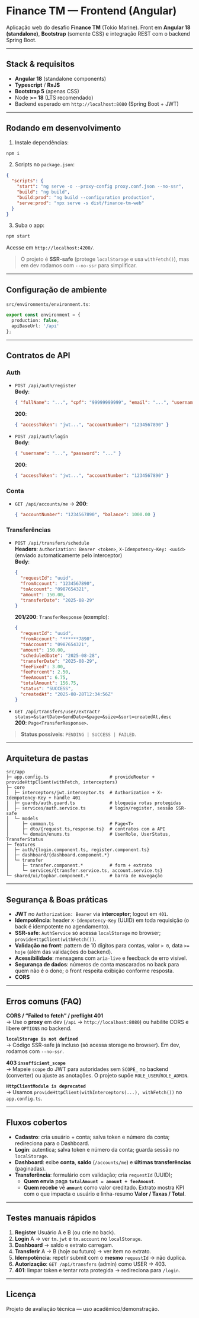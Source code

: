 # Finance TM — Frontend (Angular)

Aplicação web do desafio **Finance TM** (Tokio Marine).
Front em **Angular 18 (standalone)**, **Bootstrap** (somente CSS) e integração REST com o backend Spring Boot.

---

## Stack & requisitos
- **Angular 18** (standalone components)
- **Typescript** / **RxJS**
- **Bootstrap 5** (apenas CSS)
- Node **>= 18** (LTS recomendado)
- Backend esperado em `http://localhost:8080` (Spring Boot + JWT)

---

## Rodando em desenvolvimento

1) Instale dependências:
```bash
npm i
```

2) Scripts no `package.json`:
```json
{
  "scripts": {
    "start": "ng serve -o --proxy-config proxy.conf.json --no-ssr",
    "build": "ng build",
    "build:prod": "ng build --configuration production",
    "serve:prod": "npx serve -s dist/finance-tm-web"
  }
}
```

3) Suba o app:
```bash
npm start
```
Acesse em `http://localhost:4200/`.

> O projeto é **SSR-safe** (protege `localStorage` e usa `withFetch()`), mas em dev rodamos com `--no-ssr` para simplificar.

---

## Configuração de ambiente

`src/environments/environment.ts`:
```ts
export const environment = {
  production: false,
  apiBaseUrl: '/api'
};
```

---

## Contratos de API

### Auth
- `POST /api/auth/register`  
  **Body**:
  ```json
  { "fullName": "...", "cpf": "99999999999", "email": "...", "username": "...", "password": "..." }
  ```
  **200**:  
  ```json
  { "accessToken": "jwt...", "accountNumber": "1234567890" }
  ```

- `POST /api/auth/login`  
  **Body**:
  ```json
  { "username": "...", "password": "..." }
  ```
  **200**:  
  ```json
  { "accessToken": "jwt...", "accountNumber": "1234567890" }
  ```

### Conta
- `GET /api/accounts/me` → **200**:
  ```json
  { "accountNumber": "1234567890", "balance": 1000.00 }
  ```

### Transferências
- `POST /api/transfers/schedule`  
  **Headers**: `Authorization: Bearer <token>`, `X-Idempotency-Key: <uuid>` (enviado automaticamente pelo interceptor)  
  **Body**:
  ```json
  {
    "requestId": "uuid",
    "fromAccount": "1234567890",
    "toAccount": "0987654321",
    "amount": 150.00,
    "transferDate": "2025-08-29"
  }
  ```
  **201/200**: `TransferResponse` (exemplo):
  ```json
  {
    "requestId": "uuid",
    "fromAccount": "******7890",
    "toAccount": "0987654321",
    "amount": 150.00,
    "scheduledDate": "2025-08-28",
    "transferDate": "2025-08-29",
    "feeFixed": 3.00,
    "feePercent": 2.50,
    "feeAmount": 6.75,
    "totalAmount": 156.75,
    "status": "SUCCESS",
    "createdAt": "2025-08-28T12:34:56Z"
  }
  ```

- `GET /api/transfers/user/extract?status=&startDate=&endDate=&page=&size=&sort=createdAt,desc`  
  **200**: `Page<TransferResponse>`.

> **Status possíveis**: `PENDING | SUCCESS | FAILED`.

---

## Arquitetura de pastas

```
src/app
├─ app.config.ts                       # provideRouter + provideHttpClient(withFetch, interceptors)
├─ core
│  ├─ interceptors/jwt.interceptor.ts  # Authorization + X-Idempotency-Key + handle 401
│  ├─ guards/auth.guard.ts             # bloqueia rotas protegidas
│  ├─ services/auth.service.ts         # login/register, sessão SSR-safe
│  └─ models
│     ├─ common.ts                     # Page<T>
│     ├─ dto/{request.ts,response.ts}  # contratos com a API
│     └─ domain/enums.ts               # UserRole, UserStatus, TransferStatus
├─ features
│  ├─ auth/{login.component.ts, register.component.ts}
│  ├─ dashboard/{dashboard.component.*}
│  └─ transfer
│     ├─ transfer.component.*          # form + extrato
│     └─ services/{transfer.service.ts, account.service.ts}
└─ shared/ui/topbar.component.*        # barra de navegação
```

---

## Segurança & Boas práticas

- **JWT** no `Authorization: Bearer` via **interceptor**; logout em `401`.
- **Idempotência**: header `X-Idempotency-Key` (UUID) em toda requisição (o back é idempotente no agendamento).
- **SSR-safe**: `AuthService` só acessa `localStorage` no browser; `provideHttpClient(withFetch())`.
- **Validação no front**: pattern de 10 dígitos para contas, valor `> 0`, data `>= hoje` (além das validações do backend).
- **Acessibilidade**: mensagens com `aria-live` e feedback de erro visível.
- **Segurança de dados**: números de conta mascarados no back para quem não é o dono; o front respeita exibição conforme resposta.
- **CORS**

---

## Erros comuns (FAQ)

**CORS / “Failed to fetch” / preflight 401**  
→ Use o **proxy** em dev (`/api` → `http://localhost:8080`) ou habilite CORS e libere `OPTIONS` no backend.

**`localStorage is not defined`**  
→ Código SSR-safe já incluso (só acessa storage no browser). Em dev, rodamos com `--no-ssr`.

**403 `insufficient_scope`**  
→ Mapeie `scope` do JWT para autoridades sem `SCOPE_` no backend (converter) ou ajuste as anotações. O projeto supõe `ROLE_USER`/`ROLE_ADMIN`.

**`HttpClientModule is deprecated`**  
→ Usamos `provideHttpClient(withInterceptors(...), withFetch())` no `app.config.ts`.

---

## Fluxos cobertos

- **Cadastro**: cria usuário + conta; salva token e número da conta; redireciona para o Dashboard.
- **Login**: autentica; salva token e número da conta; guarda sessão no `localStorage`.
- **Dashboard**: exibe **conta**, **saldo** (`/accounts/me`) e **últimas transferências** (paginadas).
- **Transferência**: formulário com validação; cria `requestId` (UUID);
  - **Quem envia** paga **`totalAmount = amount + feeAmount`**.
  - **Quem recebe** vê **`amount`** como valor creditado.
  Extrato mostra KPI com o que impacta o usuário e linha-resumo **Valor / Taxas / Total**.

---

## Testes manuais rápidos

1. **Register** Usuário A e B (ou crie no back).
2. **Login** A → ver `tm.jwt` e `tm.account` no `localStorage`.
3. **Dashboard** → saldo e extrato carregam.
4. **Transferir** A → B (hoje ou futuro) → ver item no extrato.
5. **Idempotência**: repetir submit com o **mesmo** `requestId` → não duplica.
6. **Autorização**: `GET /api/transfers` (admin) como USER → 403.
7. **401**: limpar token e tentar rota protegida → redireciona para `/login`.

---

## Licença
Projeto de avaliação técnica — uso acadêmico/demonstração.
